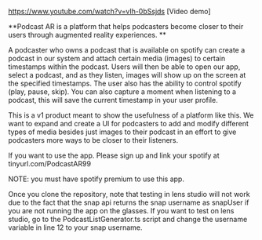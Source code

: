https://www.youtube.com/watch?v=vIh-0bSsjds [Video demo]

**Podcast AR is a platform that helps podcasters become closer to their users through augmented reality experiences.
**

A podcaster who owns a podcast that is available on spotify can create a podcast in our system and attach certain media (images) to certain timestamps within the podcast. Users will then be able to open our app, select a podcast, and as they listen, images will show up on the screen at the specified timestamps. The user also has the ability to control spotify (play, pause, skip). You can also capture a moment when listening to a podcast, this will save the current timestamp in your user profile. 


This is a v1 product meant to show the usefulness of a platform like this. We want to expand and create a UI for podcasters to add and modify different types of media besides just images to their podcast in an effort to give podcasters more ways to be closer to their listeners.


If you want to use the app. Please sign up and link your spotify at tinyurl.com/PodcastAR99

NOTE: you must have spotify premium to use this app.

Once you clone the repository, note that testing in lens studio will not work due to the fact that the snap api returns the snap username as snapUser if you are not running the app on the glasses. If you want to test on lens studio, go to the PodcastListGenerator.ts script and change the username variable in line 12 to your snap username.



